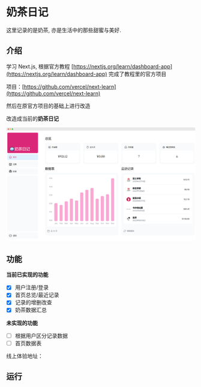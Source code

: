 # 奶茶日记

这里记录的是奶茶, 亦是生活中的那些甜蜜与美好.

## 介绍

学习 Next.js, 根据官方教程 [https://nextjs.org/learn/dashboard-app](https://nextjs.org/learn/dashboard-app) 完成了教程里的官方项目

项目：[https://github.com/vercel/next-learn](https://github.com/vercel/next-learn)

然后在原官方项目的基础上进行改造

改造成当前的**奶茶日记**

![截图](/public/pc.png)

## 功能

**当前已实现的功能**

- [x] 用户注册/登录
- [x] 首页总览/最近记录
- [x] 记录的增删改查
- [x] 奶茶数据汇总

**未实现的功能**

- [ ] 根据用户区分记录数据
- [ ] 首页数据表

线上体验地址：

## 运行

